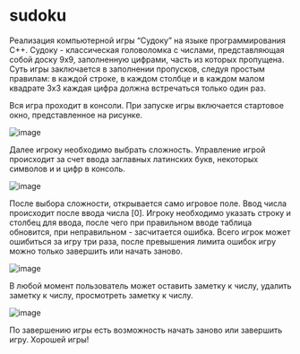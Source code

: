 # sudoku
Реализация компьютерной игры “Судоку” на языке программирования С++.
Судоку - классическая головоломка с числами, представляющая собой доску 9x9, заполненную цифрами, часть из которых пропущена. Суть игры заключается в заполнении пропусков, следуя простым правилам: в каждой строке, в каждом столбце и в каждом малом квадрате 3x3 каждая цифра должна встречаться только один раз.

Вся игра проходит в консоли. При запуске игры включается стартовое окно, представленное на рисунке. 

![image](https://github.com/alexoxoa/sudoku/assets/153671792/7d705027-3a9b-47d6-8c3a-0956ce41bb30)


Далее игроку необходимо выбрать сложность. Управление игрой происходит за счет ввода заглавных латинских букв, некоторых символов и  и цифр в консоль. 

![image](https://github.com/alexoxoa/sudoku/assets/153671792/7b22510f-cf77-405d-b104-9d50ccd9b0dc)

После выбора сложности, открывается само игровое поле. Ввод числа происходит после ввода числа [0]. Игроку необходимо указать строку и столбец для ввода, после чего при правильном вводе таблица обновится, при неправильном - засчитается ошибка. Всего игрок может ошибиться за игру три раза, после превышения лимита ошибок игру можно только завершить или начать заново. 

![image](https://github.com/alexoxoa/sudoku/assets/153671792/33df9d2c-74ce-40b6-bea9-0e689565c1c0)

В любой момент пользователь может оставить заметку к числу, удалить заметку к числу, просмотреть заметку к числу. 

![image](https://github.com/alexoxoa/sudoku/assets/153671792/cc25d759-3f25-4ebb-9a2d-f5f08d650db2)

По завершению игры есть возможность начать заново или завершить игру.
Хорошей игры!

